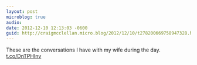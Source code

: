 ```yaml
---
layout: post
microblog: true
audio: 
date: 2012-12-10 12:13:03 -0600
guid: http://craigmcclellan.micro.blog/2012/12/10/t278200669758947328.html
---
```

These are the conversations I have with my wife during the day. [t.co/DnTPHInv](http://t.co/DnTPHInv)
